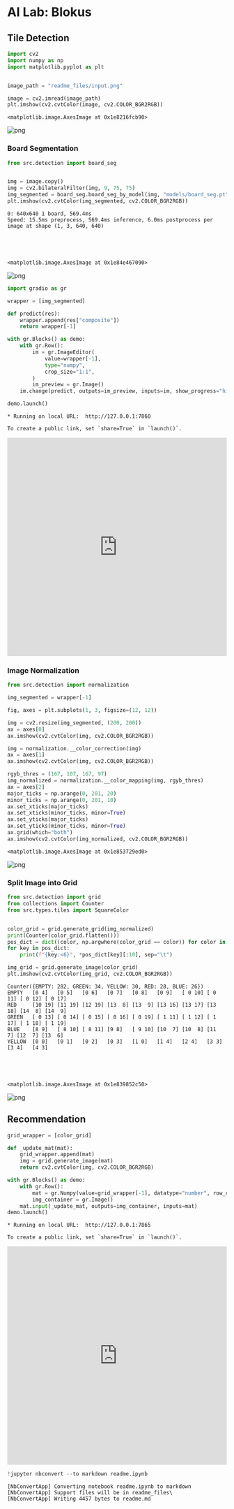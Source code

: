 # AI Lab: Blokus


## Tile Detection



```python
import cv2
import numpy as np
import matplotlib.pyplot as plt


image_path = "readme_files/input.png"

image = cv2.imread(image_path)
plt.imshow(cv2.cvtColor(image, cv2.COLOR_BGR2RGB))
```




    <matplotlib.image.AxesImage at 0x1e8216fcb90>




    
![png](readme_files/readme_2_1.png)
    


### Board Segmentation



```python
from src.detection import board_seg


img = image.copy()
img = cv2.bilateralFilter(img, 9, 75, 75)
img_segmented = board_seg.board_seg_by_model(img, "models/board_seg.pt")
plt.imshow(cv2.cvtColor(img_segmented, cv2.COLOR_BGR2RGB))
```

    
    0: 640x640 1 board, 569.4ms
    Speed: 15.5ms preprocess, 569.4ms inference, 6.0ms postprocess per image at shape (1, 3, 640, 640)
    




    <matplotlib.image.AxesImage at 0x1e84e467090>




    
![png](readme_files/readme_4_2.png)
    



```python
import gradio as gr

wrapper = [img_segmented]

def predict(res):
    wrapper.append(res["composite"])
    return wrapper[-1]

with gr.Blocks() as demo:
    with gr.Row():
        im = gr.ImageEditor(
            value=wrapper[-1],
            type="numpy",
            crop_size="1:1",
        )
        im_preview = gr.Image()
    im.change(predict, outputs=im_preview, inputs=im, show_progress="hidden")

demo.launch()
```

    * Running on local URL:  http://127.0.0.1:7860
    
    To create a public link, set `share=True` in `launch()`.
    


<div><iframe src="http://127.0.0.1:7860/" width="100%" height="500" allow="autoplay; camera; microphone; clipboard-read; clipboard-write;" frameborder="0" allowfullscreen></iframe></div>





    



### Image Normalization



```python
from src.detection import normalization

img_segmented = wrapper[-1]

fig, axes = plt.subplots(1, 3, figsize=(12, 12))

img = cv2.resize(img_segmented, (200, 200))
ax = axes[0]
ax.imshow(cv2.cvtColor(img, cv2.COLOR_BGR2RGB))

img = normalization.__color_correction(img)
ax = axes[1]
ax.imshow(cv2.cvtColor(img, cv2.COLOR_BGR2RGB))

rgyb_thres = (167, 107, 167, 97)
img_normalized = normalization.__color_mapping(img, rgyb_thres)
ax = axes[2]
major_ticks = np.arange(0, 201, 20)
minor_ticks = np.arange(0, 201, 10)
ax.set_xticks(major_ticks)
ax.set_xticks(minor_ticks, minor=True)
ax.set_yticks(major_ticks)
ax.set_yticks(minor_ticks, minor=True)
ax.grid(which="both")
ax.imshow(cv2.cvtColor(img_normalized, cv2.COLOR_BGR2RGB))
```




    <matplotlib.image.AxesImage at 0x1e853729ed0>




    
![png](readme_files/readme_7_1.png)
    


### Split Image into Grid


```python
from src.detection import grid
from collections import Counter
from src.types.tiles import SquareColor


color_grid = grid.generate_grid(img_normalized)
print(Counter(color_grid.flatten()))
pos_dict = dict((color, np.argwhere(color_grid == color)) for color in SquareColor)
for key in pos_dict:
    print(f"{key:<6}", *pos_dict[key][:10], sep="\t")

img_grid = grid.generate_image(color_grid)
plt.imshow(cv2.cvtColor(img_grid, cv2.COLOR_BGR2RGB))
```

    Counter({EMPTY: 282, GREEN: 34, YELLOW: 30, RED: 28, BLUE: 26})
    EMPTY 	[0 4]	[0 5]	[0 6]	[0 7]	[0 8]	[0 9]	[ 0 10]	[ 0 11]	[ 0 12]	[ 0 17]
    RED   	[10 19]	[11 19]	[12 19]	[13  8]	[13  9]	[13 16]	[13 17]	[13 18]	[14  8]	[14  9]
    GREEN 	[ 0 13]	[ 0 14]	[ 0 15]	[ 0 16]	[ 0 19]	[ 1 11]	[ 1 12]	[ 1 17]	[ 1 18]	[ 1 19]
    BLUE  	[8 9]	[ 8 10]	[ 8 11]	[9 8]	[ 9 10]	[10  7]	[10  8]	[11  7]	[12  7]	[13  6]
    YELLOW	[0 0]	[0 1]	[0 2]	[0 3]	[1 0]	[1 4]	[2 4]	[3 3]	[3 4]	[4 3]
    




    <matplotlib.image.AxesImage at 0x1e839852c50>




    
![png](readme_files/readme_9_2.png)
    


## Recommendation


```python
grid_wrapper = [color_grid]

def _update_mat(mat):
    grid_wrapper.append(mat)
    img = grid.generate_image(mat)
    return cv2.cvtColor(img, cv2.COLOR_BGR2RGB)

with gr.Blocks() as demo:
    with gr.Row():
        mat = gr.Numpy(value=grid_wrapper[-1], datatype="number", row_count=20, col_count=20, interactive=True)
        img_container = gr.Image()
    mat.input(_update_mat, outputs=img_container, inputs=mat)
demo.launch()
```

    * Running on local URL:  http://127.0.0.1:7865
    
    To create a public link, set `share=True` in `launch()`.
    


<div><iframe src="http://127.0.0.1:7865/" width="100%" height="500" allow="autoplay; camera; microphone; clipboard-read; clipboard-write;" frameborder="0" allowfullscreen></iframe></div>





    




```python
!jupyter nbconvert --to markdown readme.ipynb
```

    [NbConvertApp] Converting notebook readme.ipynb to markdown
    [NbConvertApp] Support files will be in readme_files\
    [NbConvertApp] Writing 4457 bytes to readme.md
    
